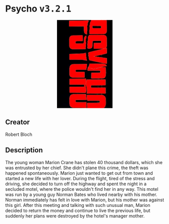 
# Psycho <kbd>v3.2.1</kbd>

<center>
  <img src="./cover-1024.jpg"/>
</center>

## Creator
Robert Bloch

## Description
The young woman Marion Crane has stolen 40 thousand dollars, which she was entrusted by her chief. She didn't plane this crime, the theft was happened spontaneously. Marion just wanted to get out from town and started a new life with her lover. During the flight, tired of the stress and driving, she decided to turn off the highway and spent the night in a secluded motel, where the police wouldn't find her in any way. This motel was run by a young guy Norman Bates who lived nearby with his mother. Norman immediately has felt in love with Marion, but his mother was against this girl. After this meeting and talking with such unusual man, Marion decided to return the money and continue to live the previous life, but suddenly her plans were destroyed by the hotel's manager mother.
